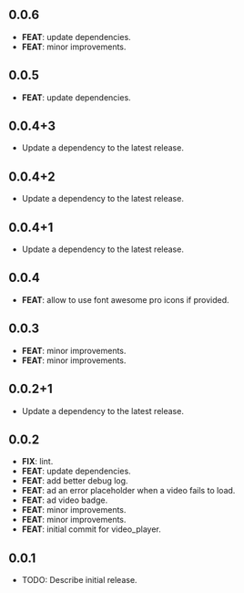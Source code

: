 ## 0.0.6

 - **FEAT**: update dependencies.
 - **FEAT**: minor improvements.

## 0.0.5

 - **FEAT**: update dependencies.

## 0.0.4+3

 - Update a dependency to the latest release.

## 0.0.4+2

 - Update a dependency to the latest release.

## 0.0.4+1

 - Update a dependency to the latest release.

## 0.0.4

 - **FEAT**: allow to use font awesome pro icons if provided.

## 0.0.3

 - **FEAT**: minor improvements.
 - **FEAT**: minor improvements.

## 0.0.2+1

 - Update a dependency to the latest release.

## 0.0.2

 - **FIX**: lint.
 - **FEAT**: update dependencies.
 - **FEAT**: add better debug log.
 - **FEAT**: ad an error placeholder when a video fails to load.
 - **FEAT**: ad video badge.
 - **FEAT**: minor improvements.
 - **FEAT**: minor improvements.
 - **FEAT**: initial commit for video_player.

## 0.0.1

* TODO: Describe initial release.
